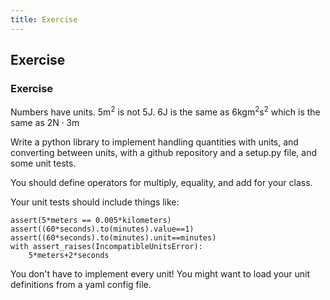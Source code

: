 ```yaml
---
title: Exercise
---
```

## Exercise
### Exercise
Numbers have units. $5\mathrm{m}^2$ is not $5\mathrm{J}$. $6\mathrm{J}$ is the
same as $6\mathrm{kg}\mathrm{m}^2\mathrm{s}^{2}$ which is the same as
$2\mathrm{N} \cdot 3\mathrm{m}$

Write a python library to implement handling quantities with units, and
converting between units, with a github repository and a setup.py file, and
some unit tests.

You should define operators for multiply, equality, and add for your class.

Your unit tests should include things like:
``` raw
assert(5*meters == 0.005*kilometers)
assert((60*seconds).to(minutes).value==1)
assert((60*seconds).to(minutes).unit==minutes)
with assert_raises(IncompatibleUnitsError):
    5*meters+2*seconds
```
You don't have to implement every unit! You might want to load your unit definitions from a yaml config file.

